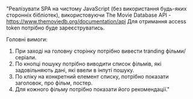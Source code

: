 "Реалізувати SPA на чистому JavaScript (без використання будь-яких сторонніх бібліотек), використовуючи The Movie Database API - https://www.themoviedb.org/documentation/api
Для отримання access token потрібно буде зареєструватись.

Головні вимоги:
1. При заході на головну сторінку потрібно вивести tranding фільми/серіали.
2. По кнопці пошуку потрібно виводити список фільмів, які задовільняють дані, які ввели в інпуті пошуку.
3. По кліку на конкретний елемент списку, потрібно показати заголовок, про фільм, постер.
4. Для кожного фільму потрібно показати його рекомендації." 